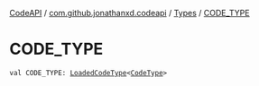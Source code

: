 [CodeAPI](../../index.md) / [com.github.jonathanxd.codeapi](../index.md) / [Types](index.md) / [CODE_TYPE](.)

# CODE_TYPE

`val CODE_TYPE: `[`LoadedCodeType`](../../com.github.jonathanxd.codeapi.type/-loaded-code-type/index.md)`<`[`CodeType`](../../com.github.jonathanxd.codeapi.type/-code-type/index.md)`>`